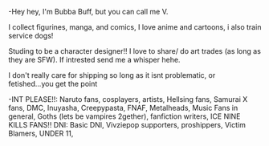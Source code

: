 -Hey hey, I'm Bubba Buff, but you can call me V. 

I collect figurines, manga, and comics, I love anime and cartoons, i also train service dogs!

Studing to be a character designer!! I love to share/ do art trades (as long as they are SFW). If intrested send me a whisper hehe. 

I don't really care for shipping so long as it isnt problematic, or fetished...you get the point

-INT PLEASE!!: Naruto fans, cosplayers, artists, Hellsing fans, Samurai X fans, DMC, Inuyasha, Creepypasta, FNAF, 
Metalheads, Music Fans in general, Goths (lets be vampires 2gether), fanfiction writers, ICE NINE KILLS FANS!!
DNI: Basic DNI, Vivziepop supporters, proshippers, Victim Blamers, UNDER 11, 
<!---
BubbaBuff/BubbaBuff is a ✨ special ✨ repository because its `README.md` (this file) appears on your GitHub profile.
You can click the Preview link to take a look at your changes.
--->
